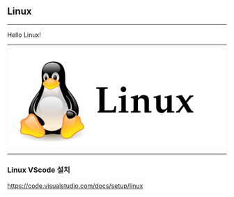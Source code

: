 ## Linux 

***

Hello Linux!

***
<img src = "/images/linuxLogo.PNG" align = "center"> </img>

***

### Linux VScode 설치
https://code.visualstudio.com/docs/setup/linux
